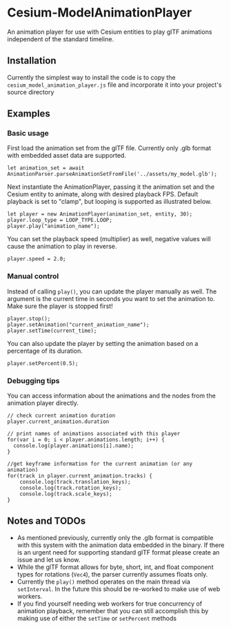 # Cesium-ModelAnimationPlayer
An animation player for use with Cesium entities to play glTF animations independent of the standard timeline.

## Installation
Currently the simplest way to install the code is to copy the `cesium_model_animation_player.js` file and incorporate it into your project's source directory

## Examples
### Basic usage
First load the animation set from the glTF file. Currently only .glb format with embedded asset data are supported.
```
let animation_set = await AnimationParser.parseAnimationSetFromFile('../assets/my_model.glb');
```
Next instantiate the AnimationPlayer, passing it the animation set and the Cesium entity to animate, along with desired playback FPS. Default playback is set to "clamp", but looping is supported as illustrated below.
```
let player = new AnimationPlayer(animation_set, entity, 30);
player.loop_type = LOOP_TYPE.LOOP;
player.play("animation_name");
```
You can set the playback speed (multiplier) as well, negative values will cause the animation to play in reverse.
```
player.speed = 2.0;
```

### Manual control
Instead of calling `play()`, you can update the player manually as well. The argument is the current time in seconds you want to set the animation to. Make sure the player is stopped first!
```
player.stop();
player.setAnimation("current_animation_name");
player.setTime(current_time);
```
You can also update the player by setting the animation based on a percentage of its duration.
```
player.setPercent(0.5);
```

### Debugging tips
You can access information about the animations and the nodes from the animation player directly.
```
// check current animation duration
player.current_animation.duration

// print names of animations associated with this player
for(var i = 0; i < player.animations.length; i++) {
  console.log(player.animations[i].name);
}

//get keyframe information for the current animation (or any animation)
for(track in player.current_animation.tracks) {
    console.log(track.translation_keys);
    console.log(track.rotation_keys);
    console.log(track.scale_keys);
}
```

## Notes and TODOs
* As mentioned previously, currently only the .glb format is compatible with this system with the animation data embedded in the binary. If there is an urgent need for supporting standard glTF format please create an issue and let us know.
* While the glTF format allows for byte, short, int, and float component types for rotations (`Vec4`), the parser currently assumes floats only.
* Currently the `play()` method operates on the main thread via `setInterval`. In the future this should be re-worked to make use of web workers.
* If you find yourself needing web workers for true concurrency of animation playback, remember that you can still accomplish this by making use of either the `setTime` or `setPercent` methods